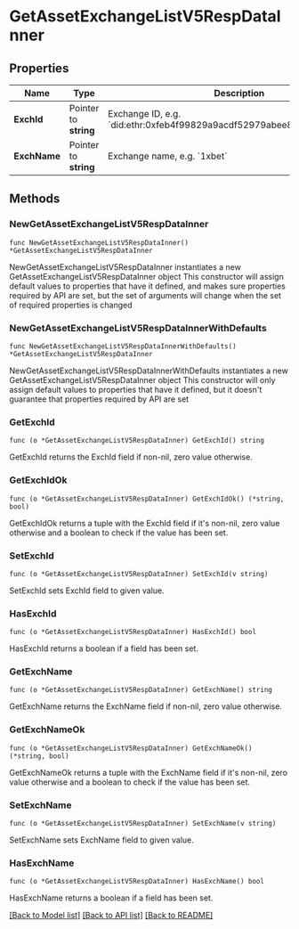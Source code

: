 # GetAssetExchangeListV5RespDataInner

## Properties

Name | Type | Description | Notes
------------ | ------------- | ------------- | -------------
**ExchId** | Pointer to **string** | Exchange ID, e.g. &#x60;did:ethr:0xfeb4f99829a9acdf52979abee87e83addf22a7e1&#x60; | [optional] [default to ""]
**ExchName** | Pointer to **string** | Exchange name, e.g. &#x60;1xbet&#x60; | [optional] [default to ""]

## Methods

### NewGetAssetExchangeListV5RespDataInner

`func NewGetAssetExchangeListV5RespDataInner() *GetAssetExchangeListV5RespDataInner`

NewGetAssetExchangeListV5RespDataInner instantiates a new GetAssetExchangeListV5RespDataInner object
This constructor will assign default values to properties that have it defined,
and makes sure properties required by API are set, but the set of arguments
will change when the set of required properties is changed

### NewGetAssetExchangeListV5RespDataInnerWithDefaults

`func NewGetAssetExchangeListV5RespDataInnerWithDefaults() *GetAssetExchangeListV5RespDataInner`

NewGetAssetExchangeListV5RespDataInnerWithDefaults instantiates a new GetAssetExchangeListV5RespDataInner object
This constructor will only assign default values to properties that have it defined,
but it doesn't guarantee that properties required by API are set

### GetExchId

`func (o *GetAssetExchangeListV5RespDataInner) GetExchId() string`

GetExchId returns the ExchId field if non-nil, zero value otherwise.

### GetExchIdOk

`func (o *GetAssetExchangeListV5RespDataInner) GetExchIdOk() (*string, bool)`

GetExchIdOk returns a tuple with the ExchId field if it's non-nil, zero value otherwise
and a boolean to check if the value has been set.

### SetExchId

`func (o *GetAssetExchangeListV5RespDataInner) SetExchId(v string)`

SetExchId sets ExchId field to given value.

### HasExchId

`func (o *GetAssetExchangeListV5RespDataInner) HasExchId() bool`

HasExchId returns a boolean if a field has been set.

### GetExchName

`func (o *GetAssetExchangeListV5RespDataInner) GetExchName() string`

GetExchName returns the ExchName field if non-nil, zero value otherwise.

### GetExchNameOk

`func (o *GetAssetExchangeListV5RespDataInner) GetExchNameOk() (*string, bool)`

GetExchNameOk returns a tuple with the ExchName field if it's non-nil, zero value otherwise
and a boolean to check if the value has been set.

### SetExchName

`func (o *GetAssetExchangeListV5RespDataInner) SetExchName(v string)`

SetExchName sets ExchName field to given value.

### HasExchName

`func (o *GetAssetExchangeListV5RespDataInner) HasExchName() bool`

HasExchName returns a boolean if a field has been set.


[[Back to Model list]](../README.md#documentation-for-models) [[Back to API list]](../README.md#documentation-for-api-endpoints) [[Back to README]](../README.md)


